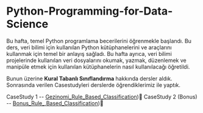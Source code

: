 # Python-Programming-for-Data-Science

Bu hafta, temel Python programlama becerilerini öğrenmekle başlandı. Bu ders, veri bilimi için kullanılan Python kütüphanelerini ve araçlarını kullanmak için temel bir anlayış sağladı. 
Bu hafta ayrıca, veri bilimi projelerinde kullanılan veri dosyalarını okumak, yazmak, düzenlemek ve manipüle etmek için kullanılan kütüphanelerin nasıl kullanılacağı öğretildi.

Bunun üzerine **Kural Tabanlı Sınıflandırma** hakkında dersler aldık. Sonrasında verilen Casestudyleri derslerde öğrendiklerimiz ile yaptık.

CaseStudy 1 -- [Gezinomi_Rule_Based_Classification](https://github.com/turanimre/Python-Programming-for-Data-Science/blob/main/Gezinomi_Rule_Based_Classification.py))🔗
CaseStudy 2 (Bonus) -- [Bonus_Rule_,Based_Classification](https://github.com/turanimre/Python-Programming-for-Data-Science/blob/main/Bonus_Rule_%2CBased_Classification.py))🔗
